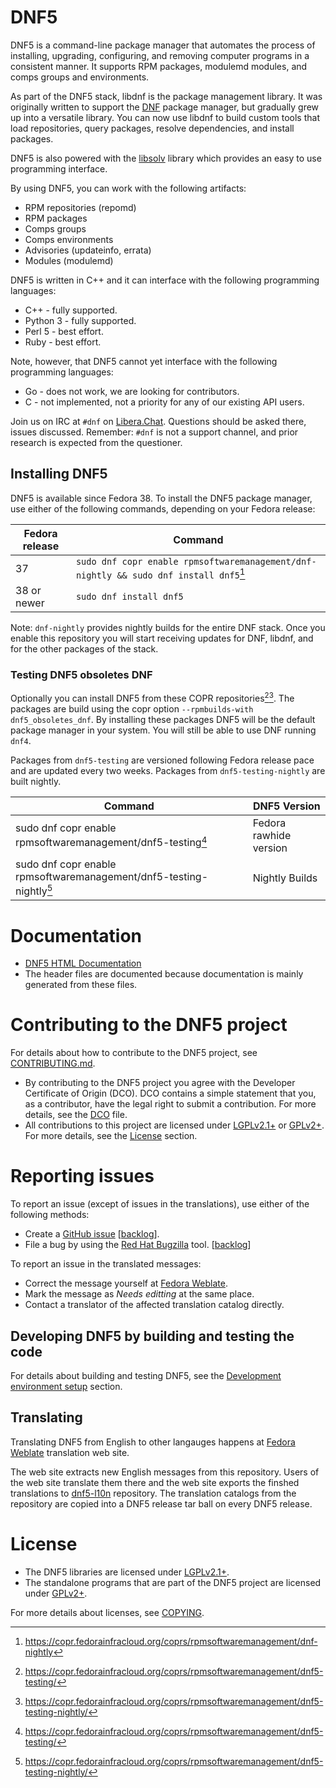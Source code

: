 DNF5
====

DNF5 is a command-line package manager that automates the process of installing, upgrading, configuring, and removing computer programs in a consistent manner.
It supports RPM packages, modulemd modules, and comps groups and environments.

As part of the DNF5 stack, libdnf is the package management library.
It was originally written to support the [DNF](https://github.com/rpm-software-management/dnf/)
package manager, but gradually grew up into a versatile library.
You can now use libdnf to build custom tools that load repositories,
query packages, resolve dependencies, and install packages.

DNF5 is also powered with the [libsolv](https://github.com/openSUSE/libsolv/) library which provides an easy to use programming interface.

By using DNF5, you can work with the following artifacts:

  * RPM repositories (repomd)
  * RPM packages
  * Comps groups
  * Comps environments
  * Advisories (updateinfo, errata)
  * Modules (modulemd)

DNF5 is written in C++ and it can interface with the following programming languages:

 * C++ - fully supported.
 * Python 3 - fully supported.
 * Perl 5 - best effort.
 * Ruby - best effort.

Note, however, that DNF5 cannot yet interface with the following programming languages:

 * Go - does not work, we are looking for contributors.
 * C - not implemented, not a priority for any of our existing API users.

Join us on IRC at `#dnf` on [Libera.Chat](https://libera.chat). Questions should be asked there, issues discussed. Remember: `#dnf` is not a support channel, and prior research is expected from the questioner.


Installing DNF5
---------------

DNF5 is available since Fedora 38. To install the DNF5 package manager, use either of the following commands, depending on your Fedora release:

| Fedora release | Command |
| --------------------------- | ------- |
| 37 | `sudo dnf copr enable rpmsoftwaremanagement/dnf-nightly && sudo dnf install dnf5`[^dnf-nightly] |
| 38 or newer                 | `sudo dnf install dnf5` |
[^dnf-nightly]: https://copr.fedorainfracloud.org/coprs/rpmsoftwaremanagement/dnf-nightly

Note: `dnf-nightly` provides nightly builds for the entire DNF stack. Once you enable this repository you will start receiving updates for DNF, libdnf, and for the other packages of the stack.

### Testing DNF5 obsoletes DNF

Optionally you can install DNF5 from these COPR repositories[^dnf5-testing][^dnf5-testing-nightly]. The packages are build using the copr option `--rpmbuilds-with dnf5_obsoletes_dnf`. By installing these packages DNF5 will be the default package manager in your system. You will still be able to use DNF running `dnf4`.

Packages from `dnf5-testing` are versioned following Fedora release pace and are updated every two weeks. Packages from `dnf5-testing-nightly` are built nightly.

| Command | DNF5 Version |
| --- | --- |
| sudo dnf copr enable rpmsoftwaremanagement/dnf5-testing[^dnf5-testing] | Fedora rawhide version |
| sudo dnf copr enable rpmsoftwaremanagement/dnf5-testing-nightly[^dnf5-testing-nightly] | Nightly Builds |
[^dnf5-testing]: https://copr.fedorainfracloud.org/coprs/rpmsoftwaremanagement/dnf5-testing/
[^dnf5-testing-nightly]: https://copr.fedorainfracloud.org/coprs/rpmsoftwaremanagement/dnf5-testing-nightly/


Documentation
=============

* [DNF5 HTML Documentation](https://dnf5.readthedocs.io/)
* The header files are documented because documentation is mainly generated from these files.


Contributing to the DNF5 project
================================

For details about how to contribute to the DNF5 project, see [CONTRIBUTING.md](https://github.com/rpm-software-management/dnf5/blob/main/CONTRIBUTING.md).

* By contributing to the DNF5 project you agree with the Developer Certificate of Origin (DCO).
  DCO contains a simple statement that you, as a contributor,
  have the legal right to submit a contribution. For more details, see the [DCO](DCO) file.
* All contributions to this project are licensed under [LGPLv2.1+](lgpl-2.1.txt) or [GPLv2+](gpl-2.0.txt).
  For more details, see the [License](#license) section.


Reporting issues
================

To report an issue (except of issues in the translations), use either of the following methods:

* Create a [GitHub issue](https://github.com/rpm-software-management/dnf5/issues/new) [[backlog](https://github.com/rpm-software-management/dnf5/issues)].
* File a bug by using the [Red Hat Bugzilla](https://bugzilla.redhat.com/enter_bug.cgi?product=Fedora&component=dnf5) tool.
  [[backlog](https://bugzilla.redhat.com/buglist.cgi?bug_status=__open__&product=Fedora&component=dnf5)]

To report an issue in the translated messages:

* Correct the message yourself at [Fedora Weblate](https://translate.fedoraproject.org/projects/dnf5/).
* Mark the message as _Needs editting_ at the same place.
* Contact a translator of the affected translation catalog directly.


Developing DNF5 by building and testing the code
------------------------------------------------

For details about building and testing DNF5, see the [Development environment setup](CONTRIBUTING.md#setting-up-a-development-environment) section.

Translating
-----------

Translating DNF5 from English to other langauges happens at
[Fedora Weblate](https://translate.fedoraproject.org/projects/dnf5/)
translation web site.

The web site extracts new English messages from this repository. Users of the web
site translate them there and the web site exports the finshed translations to
[dnf5-l10n](https://github.com/rpm-software-management/dnf5-l10n) repository.
The translation catalogs from the repository are copied into a DNF5 release
tar ball on every DNF5 release.


License
=======

* The DNF5 libraries are licensed under [LGPLv2.1+](lgpl-2.1.txt).
* The standalone programs that are part of the DNF5 project are licensed under [GPLv2+](gpl-2.0.txt).

For more details about licenses, see [COPYING](COPYING.md).
